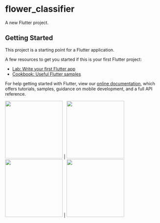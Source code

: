 # flower_classifier

A new Flutter project.

## Getting Started

This project is a starting point for a Flutter application.

A few resources to get you started if this is your first Flutter project:

- [Lab: Write your first Flutter app](https://flutter.dev/docs/get-started/codelab)
- [Cookbook: Useful Flutter samples](https://flutter.dev/docs/cookbook)

For help getting started with Flutter, view our
[online documentation](https://flutter.dev/docs), which offers tutorials,
samples, guidance on mobile development, and a full API reference.

<img src="https://user-images.githubusercontent.com/15108480/158584515-f55459d9-771e-42f2-b5da-fb37566a4e2a.jpg" width="188"> |
<img src="https://user-images.githubusercontent.com/15108480/158584522-ee41807f-6a29-438d-96f2-e4cd8b4a9a80.jpg" width="188">
<img src="https://user-images.githubusercontent.com/15108480/158584525-cf332343-7018-4dbb-b0b8-8f9a9f2c2f7d.jpg" width="188"> |
<img src="https://user-images.githubusercontent.com/15108480/158584530-738f6405-0105-471d-9a05-3b6f7b9cf5fe.jpg" width="188">
